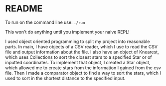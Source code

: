 # README
To run on the command line use:
`./run`

This won't do anything until you implement your naive REPL!

I used object oriented programming to split my project into reasonable parts.
In main, I have objects of a CSV reader, which I use to read the CSV file
and output information about the file. I also have an object of Knearest, 
which uses Collections to sort the closest stars to a specified Star
or of inputted coordinates. To implement that object, I created a Star object,
which allowed me to create stars from the information I gained from the csv file.
Then I made a comparator object to find a way to sort the stars, which I used
to sort in the shortest distance to the specified input. 